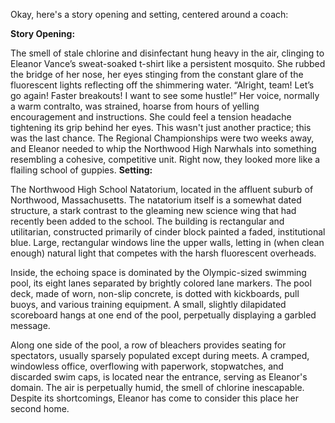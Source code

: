 Okay, here's a story opening and setting, centered around a coach:

**Story Opening:**

The smell of stale chlorine and disinfectant hung heavy in the air, clinging to Eleanor Vance’s sweat-soaked t-shirt like a persistent mosquito. She rubbed the bridge of her nose, her eyes stinging from the constant glare of the fluorescent lights reflecting off the shimmering water. “Alright, team! Let’s go again! Faster breakouts! I want to see some hustle!” Her voice, normally a warm contralto, was strained, hoarse from hours of yelling encouragement and instructions. She could feel a tension headache tightening its grip behind her eyes. This wasn't just another practice; this was the last chance. The Regional Championships were two weeks away, and Eleanor needed to whip the Northwood High Narwhals into something resembling a cohesive, competitive unit. Right now, they looked more like a flailing school of guppies.
**Setting:**

The Northwood High School Natatorium, located in the affluent suburb of Northwood, Massachusetts. The natatorium itself is a somewhat dated structure, a stark contrast to the gleaming new science wing that had recently been added to the school. The building is rectangular and utilitarian, constructed primarily of cinder block painted a faded, institutional blue. Large, rectangular windows line the upper walls, letting in (when clean enough) natural light that competes with the harsh fluorescent overheads.

Inside, the echoing space is dominated by the Olympic-sized swimming pool, its eight lanes separated by brightly colored lane markers. The pool deck, made of worn, non-slip concrete, is dotted with kickboards, pull buoys, and various training equipment. A small, slightly dilapidated scoreboard hangs at one end of the pool, perpetually displaying a garbled message.

Along one side of the pool, a row of bleachers provides seating for spectators, usually sparsely populated except during meets. A cramped, windowless office, overflowing with paperwork, stopwatches, and discarded swim caps, is located near the entrance, serving as Eleanor's domain. The air is perpetually humid, the smell of chlorine inescapable. Despite its shortcomings, Eleanor has come to consider this place her second home.
